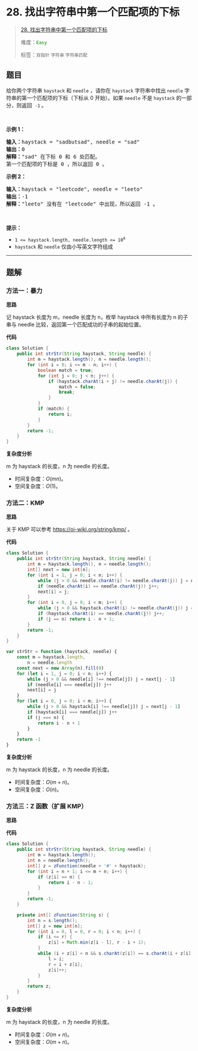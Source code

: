# 28. 找出字符串中第一个匹配项的下标

> [28. 找出字符串中第一个匹配项的下标](https://leetcode.cn/problems/find-the-index-of-the-first-occurrence-in-a-string/)
>
> 难度：<font color=green>`Easy`</font>
>
> 标签：`双指针` `字符串` `字符串匹配`

## 题目

<p>给你两个字符串&nbsp;<code>haystack</code> 和 <code>needle</code> ，请你在 <code>haystack</code> 字符串中找出 <code>needle</code> 字符串的第一个匹配项的下标（下标从 0 开始）。如果&nbsp;<code>needle</code> 不是 <code>haystack</code> 的一部分，则返回&nbsp; <code>-1</code><strong> </strong>。</p>

<p>&nbsp;</p>

<p><strong class="example">示例 1：</strong></p>

<pre>
<strong>输入：</strong>haystack = "sadbutsad", needle = "sad"
<strong>输出：</strong>0
<strong>解释：</strong>"sad" 在下标 0 和 6 处匹配。
第一个匹配项的下标是 0 ，所以返回 0 。
</pre>

<p><strong class="example">示例 2：</strong></p>

<pre>
<strong>输入：</strong>haystack = "leetcode", needle = "leeto"
<strong>输出：</strong>-1
<strong>解释：</strong>"leeto" 没有在 "leetcode" 中出现，所以返回 -1 。
</pre>

<p>&nbsp;</p>

<p><strong>提示：</strong></p>

<ul>
	<li><code>1 &lt;= haystack.length, needle.length &lt;= 10<sup>4</sup></code></li>
	<li><code>haystack</code> 和 <code>needle</code> 仅由小写英文字符组成</li>
</ul>


--------------------

## 题解

### 方法一：暴力

**思路**

记 haystack 长度为 m，needle 长度为 n，枚举 haystack 中所有长度为 n 的子串与 needle 比较，返回第一个匹配成功的子串的起始位置。

**代码**

```java
class Solution {
    public int strStr(String haystack, String needle) {
        int m = haystack.length(), n = needle.length();
        for (int i = 0; i <= m - n; i++) {
            boolean match = true;
            for (int j = 0; j < n; j++) {
                if (haystack.charAt(i + j) != needle.charAt(j)) {
                    match = false;
                    break;
                }
            }
            if (match) {
                return i;
            }
        }
        return -1;
    }
}
```

**复杂度分析**

m 为 haystack 的长度，n 为 needle 的长度。

- 时间复杂度：$O(mn)$。
- 空间复杂度：$O(1)$。

### 方法二：KMP

**思路**

关于 KMP 可以参考 https://oi-wiki.org/string/kmp/ 。

**代码**

```java
class Solution {
    public int strStr(String haystack, String needle) {
        int m = haystack.length(), n = needle.length();
        int[] next = new int[n];
        for (int i = 1, j = 0; i < n; i++) {
            while (j > 0 && needle.charAt(i) != needle.charAt(j)) j = next[j - 1];
            if (needle.charAt(i) == needle.charAt(j)) j++;
            next[i] = j;
        }
        for (int i = 0, j = 0; i < m; i++) {
            while (j > 0 && haystack.charAt(i) != needle.charAt(j)) j = next[j - 1];
            if (haystack.charAt(i) == needle.charAt(j)) j++;
            if (j == n) return i - n + 1;
        }
        return -1;
    }
}
```

```js
var strStr = function (haystack, needle) {
    const m = haystack.length,
        n = needle.length
    const next = new Array(n).fill(0)
    for (let i = 1, j = 0; i < n; i++) {
        while (j > 0 && needle[i] !== needle[j]) j = next[j - 1]
        if (needle[i] === needle[j]) j++
        next[i] = j
    }
    for (let i = 0, j = 0; i < m; i++) {
        while (j > 0 && haystack[i] !== needle[j]) j = next[j - 1]
        if (haystack[i] === needle[j]) j++
        if (j === n) {
            return i - n + 1
        }
    }
    return -1
}
```

**复杂度分析**

m 为 haystack 的长度，n 为 needle 的长度。

- 时间复杂度：$O(m+n)$。
- 空间复杂度：$O(n)$。

### 方法三：Z 函数（扩展 KMP）

**思路**

**代码**
```java
class Solution {
    public int strStr(String haystack, String needle) {
        int m = haystack.length();
        int n = needle.length();
        int[] z = zFunction(needle + '#' + haystack);
        for (int i = n + 1; i <= m + n; i++) {
            if (z[i] == n) {
                return i - n - 1;
            }
        }
        return -1;
    }

    private int[] zFunction(String s) {
        int n = s.length();
        int[] z = new int[n];
        for (int i = 0, l = 0, r = 0; i < n; i++) {
            if (i <= r) {
                z[i] = Math.min(z[i - l], r - i + 1);
            }
            while (i + z[i] < n && s.charAt(z[i]) == s.charAt(i + z[i])) {
                l = i;
                r = i + z[i];
                z[i]++;
            }
        }
        return z;
    }
}
```

**复杂度分析**

m 为 haystack 的长度，n 为 needle 的长度。

- 时间复杂度：$O(m+n)$。
- 空间复杂度：$O(m+n)$。
